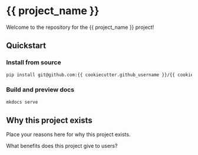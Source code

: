 # {{ project_name }}

Welcome to the repository for the {{ project_name }} project!

## Quickstart

<!-- uncomment if relevant
### Install from PyPI

```python
pip install {{ cookiecutter.project_kebab }}
```
-->
### Install from source

```bash
pip install git@github.com:{{ cookiecutter.github_username }}/{{ cookiecutter.project_kebab }}
```

### Build and preview docs

```bash
mkdocs serve
```

## Why this project exists

Place your reasons here for why this project exists.

What benefits does this project give to users?
